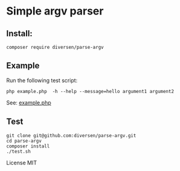 # Simple argv parser

## Install: 

    composer require diversen/parse-argv

## Example

Run the following test script:

    php example.php  -h --help --message=hello argument1 argument2

See: [example.php](example.php)

## Test

    git clone git@github.com:diversen/parse-argv.git
    cd parse-argv
    composer install
    ./test.sh

License MIT
